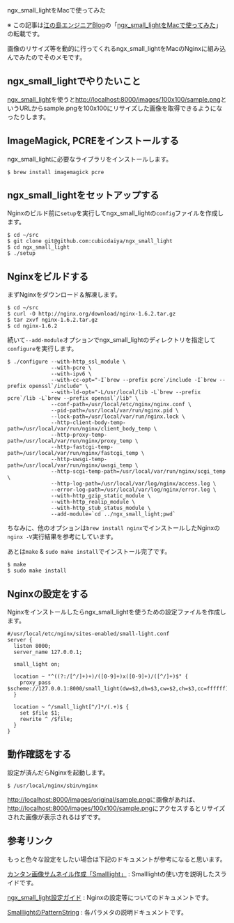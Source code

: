 ngx_small_lightをMacで使ってみた

※ この記事は[江の島エンジニアBlog](http://blog.enogineer.com/)の「[ngx_small_lightをMacで使ってみた](http://blog.enogineer.com/2015/01/07/install-nginx-small-light-to-mac/)」の転載です。

画像のリサイズ等を動的に行ってくれるngx_small_lightをMacのNginxに組み込んでみたのでそのメモです。

## ngx_small_lightでやりたいこと

[ngx_small_light](https://github.com/cubicdaiya/ngx_small_light)を使うと<http://localhost:8000/images/100x100/sample.png>というURLからsample.pngを100x100にリサイズした画像を取得できるようになったりします。

## ImageMagick, PCREをインストールする

ngx_small_lightに必要なライブラリをインストールします。

    $ brew install imagemagick pcre

## ngx_small_lightをセットアップする

Nginxのビルド前に`setup`を実行してngx_small_lightの`config`ファイルを作成します。

    $ cd ~/src
    $ git clone git@github.com:cubicdaiya/ngx_small_light
    $ cd ngx_small_light
    $ ./setup

## Nginxをビルドする

まずNginxをダウンロード＆解凍します。

    $ cd ~/src
    $ curl -O http://nginx.org/download/nginx-1.6.2.tar.gz
    $ tar zxvf nginx-1.6.2.tar.gz
    $ cd nginx-1.6.2

続いて`--add-module`オプションでngx_small_lightのディレクトリを指定して`configure`を実行します。

    $ ./configure --with-http_ssl_module \
                  --with-pcre \
                  --with-ipv6 \
                  --with-cc-opt="-I`brew --prefix pcre`/include -I`brew --prefix openssl`/include" \
                  --with-ld-opt="-L/usr/local/lib -L`brew --prefix pcre`/lib -L`brew --prefix openssl`/lib" \
                  --conf-path=/usr/local/etc/nginx/nginx.conf \
                  --pid-path=/usr/local/var/run/nginx.pid \
                  --lock-path=/usr/local/var/run/nginx.lock \
                  --http-client-body-temp-path=/usr/local/var/run/nginx/client_body_temp \
                  --http-proxy-temp-path=/usr/local/var/run/nginx/proxy_temp \
                  --http-fastcgi-temp-path=/usr/local/var/run/nginx/fastcgi_temp \
                  --http-uwsgi-temp-path=/usr/local/var/run/nginx/uwsgi_temp \
                  --http-scgi-temp-path=/usr/local/var/run/nginx/scgi_temp \
                  --http-log-path=/usr/local/var/log/nginx/access.log \
                  --error-log-path=/usr/local/var/log/nginx/error.log \
                  --with-http_gzip_static_module \
                  --with-http_realip_module \
                  --with-http_stub_status_module \
                  --add-module=`cd ../ngx_small_light;pwd`

ちなみに、他のオプションは`brew install nginx`でインストールしたNginxの`nginx -V`実行結果を参考にしています。

あとは`make` & `sudo make install`でインストール完了です。

    $ make
    $ sudo make install

## Nginxの設定をする

Nginxをインストールしたらngx_small_lightを使うための設定ファイルを作成します。

    #/usr/local/etc/nginx/sites-enabled/small-light.conf
    server {
      listen 8000;
      server_name 127.0.0.1;

      small_light on;

      location ~ "^((?:/[^/]+)+)/([0-9]+)x([0-9]+)/([^/]+)$" {
        proxy_pass $scheme://127.0.0.1:8000/small_light(dw=$2,dh=$3,cw=$2,ch=$3,cc=ffffff)/$1/original/$4;
      }

      location ~ ^/small_light[^/]*/(.+)$ {
        set $file $1;
        rewrite ^ /$file;
      }
    }

## 動作確認をする

設定が済んだらNginxを起動します。

    $ /usr/local/nginx/sbin/nginx

<http://localhost:8000/images/original/sample.png>に画像があれば、<http://localhost:8000/images/100x100/sample.png>にアクセスするとリサイズされた画像が表示されるはずです。

## 参考リンク

もっと色々な設定をしたい場合は下記のドキュメントが参考になると思います。

[カンタン画像サムネイル作成「Smalllight」](www.slideshare.net/livedoor/smalllight2)
: Smalllightの使い方を説明したスライドです。

[ngx_small_light設定ガイド](https://github.com/cubicdaiya/ngx_small_light/wiki/Configuration)
: Nginxの設定等についてのドキュメントです。

[SmalllightのPatternString](https://code.google.com/p/smalllight/wiki/PatternString)
: 各パラメタの説明ドキュメントです。
